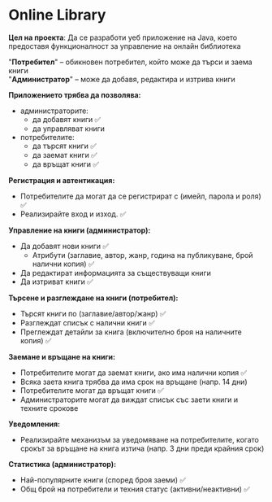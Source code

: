 # Online Library

**Цел на проекта**: Да се разработи уеб приложение на Java, което предоставя функционалност за управление на онлайн библиотека

"**Потребител**" – обикновен потребител, който може да търси и заема книги  
"**Администратор**" – може да добавя, редактира и изтрива книги

**Приложението трябва да позволявa:**
  - администраторите:
    - да добавят книги ✅
    - да управляват книги
  - потребителите:
    - да търсят книги ✅
    - да заемат книги ✅
    - да връщат книги ✅

**Регистрация и автентикация:**
  - Потребителите да могат да се регистрират с (имейл, парола и роля) ✅
  - Реализирайте вход и изход. ✅

**Управление на книги (администратор):**
  - Да добавят нови книги ✅
    - Атрибути (заглавие, автор, жанр, година на публикуване, брой налични копия) ✅
  - Да редактират информацията за съществуващи книги
  - Да изтриват книги ✅

**Търсене и разглеждане на книги (потребител):**
  - Търсят книги по (заглавие/автор/жанр) ✅
  - Разглеждат списък с налични книги ✅
  - Преглеждат детайли за книга (включително броя на наличните копия) ✅

**Заемане и връщане на книги:**
  - Потребителите могат да заемат книги, ако има налични копия ✅
  - Всяка заета книга трябва да има срок на връщане (напр. 14 дни)
  - Потребителите могат да връщат книги ✅
  - Администраторите могат да виждат списък със заети книги и техните срокове

**Уведомления:**
  - Реализирайте механизъм за уведомяване на потребителите, когато срокът за връщане на книга изтича (напр. 3 дни преди крайния срок)

**Статистика (администратор):**
  - Най-популярните книги (според броя заеми) ✅
  - Общ брой на потребители и техния статус (активни/неактивни) ✅
